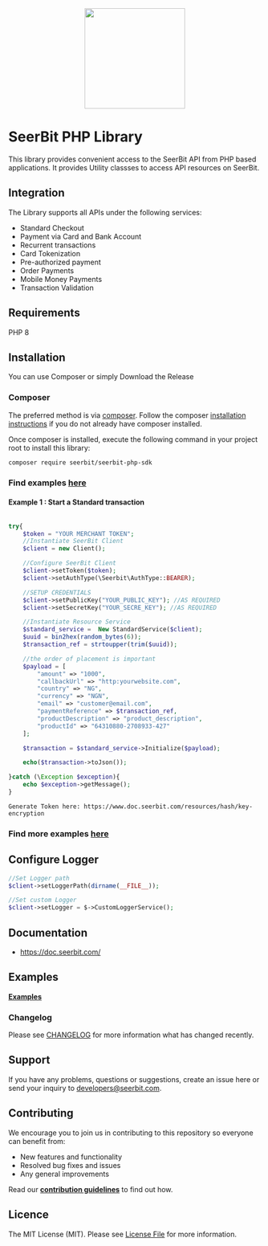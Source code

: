 
<div align="center">
 <img width="200" valign="top" src="https://assets.seerbitapi.com/images/seerbit_logo_type.png">
</div>


# SeerBit PHP Library

This library provides convenient access to the SeerBit API from PHP based applications. It provides Utility classses to access API resources on SeerBit.

## Integration
The Library supports all APIs under the following services:

* Standard Checkout
* Payment via Card and Bank Account
* Recurrent transactions
* Card Tokenization
* Pre-authorized payment
* Order Payments
* Mobile Money Payments
* Transaction Validation

## Requirements
PHP 8

## Installation ##
You can use Composer or simply Download the Release

### Composer ###

The preferred method is via [composer](https://getcomposer.org). Follow the composer
[installation instructions](https://getcomposer.org/doc/00-intro.md) if you do not already have
composer installed.


Once composer is installed, execute the following command in your project root to install this library:

```sh
composer require seerbit/seerbit-php-sdk
```

### Find examples [**here**](./src/Examples) 

#### Example 1 : Start a Standard transaction ###


```php

try{
    $token = "YOUR MERCHANT TOKEN";
    //Instantiate SeerBit Client
    $client = new Client();

    //Configure SeerBit Client
    $client->setToken($token);
    $client->setAuthType(\Seerbit\AuthType::BEARER);

    //SETUP CREDENTIALS
    $client->setPublicKey("YOUR_PUBLIC_KEY"); //AS REQUIRED
    $client->setSecretKey("YOUR_SECRE_KEY"); //AS REQUIRED

    //Instantiate Resource Service
    $standard_service =  New StandardService($client);
    $uuid = bin2hex(random_bytes(6));
    $transaction_ref = strtoupper(trim($uuid));

    //the order of placement is important
    $payload = [
        "amount" => "1000",
        "callbackUrl" => "http:yourwebsite.com",
        "country" => "NG",
        "currency" => "NGN",
        "email" => "customer@email.com",
        "paymentReference" => $transaction_ref,
        "productDescription" => "product_description",
        "productId" => "64310880-2708933-427"
    ];

    $transaction = $standard_service->Initialize($payload);

    echo($transaction->toJson());

}catch (\Exception $exception){
    echo $exception->getMessage();
}
```

```
Generate Token here: https://www.doc.seerbit.com/resources/hash/key-encryption

```

### Find more examples [**here**](./src/Examples) 


## Configure Logger ##
````php
//Set Logger path
$client->setLoggerPath(dirname(__FILE__));

//Set custom Logger
$client->setLogger = $->CustomLoggerService();
````

## Documentation ##
* https://doc.seerbit.com/

## Examples ##
[**Examples**](./src/Examples) 

### Changelog
Please see [CHANGELOG](CHANGELOG.md) for more information what has changed recently.


## Support
If you have any problems, questions or suggestions, create an issue here or send your inquiry to developers@seerbit.com.

## Contributing
We encourage you to join us in contributing to this repository so everyone can benefit from:
* New features and functionality
* Resolved bug fixes and issues
* Any general improvements

Read our [**contribution guidelines**](CONTRIBUTING.md) to find out how.

## Licence
The MIT License (MIT). Please see [License File](LICENSE.md) for more information.
